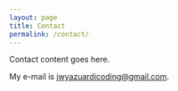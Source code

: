 ```yaml
---
layout: page
title: Contact
permalink: /contact/
---
```


Contact content goes here.

My e-mail is [jwyazuardicoding@gmail.com](mailto:jwyazuardicoding@gmail.com).
